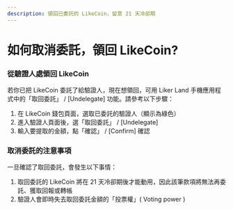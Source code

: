 ```yaml
---
description: 領回已委託的 LikeCoin，留意 21 天冷卻期
---
```


# 如何取消委託，領回 LikeCoin?

### 從驗證人處領回 LikeCoin

若你已把 LikeCoin 委託了給驗證人，現在想領回，可用 Liker Land 手機應用程式中的「取回委託」 / \[Undelegate\] 功能。請參考以下步驟：

1. 在 LikeCoin 錢包頁面，選取已委託的驗證人（顯示為綠色）
2. 進入驗證人頁面後，選「取回委託」 / \[Undelegate\]
3. 輸入要提取的金額，點「確認」 / \[Confirm\] 確認

### 取消委託的注意事項

一旦確認了取回委託，會發生以下事情：

1. 取回委託的 LikeCoin 將在 21 天冷卻期後才能動用，因此該筆款項將無法再委託、獲取回報或轉帳
2. 驗證人會即時失去取回委託金額的「投票權」\( Voting power \)

